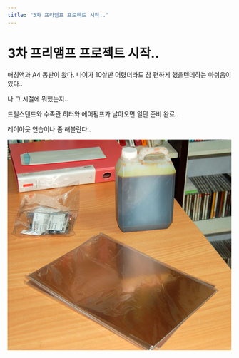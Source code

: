 ```yaml
---
title: "3차 프리앰프 프로젝트 시작.."
---
```

# 3차 프리앰프 프로젝트 시작..

애칭액과 A4 동판이 왔다. 
나이가 10살만 어렸더라도 참 편하게 했을텐데하는 아쉬움이 있다..

나 그 시절에 뭐했는지..

드릴스텐드와 수족관 히터와 에어펌프가 날아오면 일단 준비 완료..

레이아웃 연습이나 좀 해볼란다..

![image](/assets/images/d08c28272fbd2391555c134c5c7752e7.jpg)

